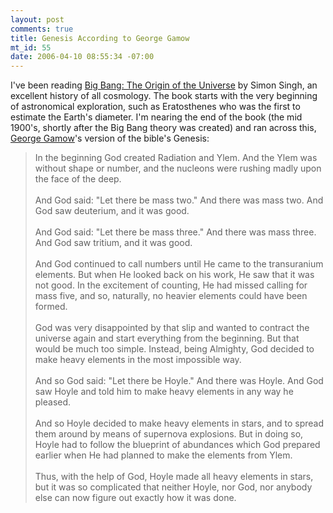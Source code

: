 ```yaml
--- 
layout: post
comments: true
title: Genesis According to George Gamow
mt_id: 55
date: 2006-04-10 08:55:34 -07:00
---
```

I've been reading [Big Bang: The Origin of the Universe](http://www.amazon.com/gp/product/0007162219/sr=8-1/qid=1144684215/ref=pd_bbs_1/104-8438297-9319959?%5Fencoding=UTF8) by Simon Singh, an excellent history of all cosmology.  The book starts with the very beginning of astronomical exploration, such as Eratosthenes who was the first to estimate the Earth's diameter.  I'm nearing the end of the book (the mid 1900's, shortly after the Big Bang theory was created) and ran across this, [George Gamow](http://en.wikipedia.org/wiki/George_Gamow)'s version of the bible's Genesis:

<blockquote>
In the beginning God created Radiation and Ylem. And the Ylem was without shape or number, and the nucleons were rushing madly upon the face of the deep.
<br><br>
And God said: "Let there be mass two." And there was mass two. And God saw deuterium, and it was good.
<br><br>
And God said: "Let there be mass three." And there was mass three. And God saw tritium, and it was good.
<br><br>
And God continued to call numbers until He came to the transuranium elements. But when He looked back on his work, He saw that it was not good. In the excitement of counting, He had missed calling for mass five, and so, naturally, no heavier elements could have been formed.
<br><br>
God was very disappointed by that slip and wanted to contract the universe again and start everything from the beginning. But that would be much too simple. Instead, being Almighty, God decided to make heavy elements in the most impossible way.
<br><br>
And so God said: "Let there be Hoyle." And there was Hoyle. And God saw Hoyle and told him to make heavy elements in any way he pleased.
<br><br>
And so Hoyle decided to make heavy elements in stars, and to spread them around by means of supernova explosions. But in doing so, Hoyle had to follow the blueprint of abundances which God prepared earlier when He had planned to make the elements from Ylem.
<br><br>
Thus, with the help of God, Hoyle made all heavy elements in stars, but it was so complicated that neither Hoyle, nor God, nor anybody else can now figure out exactly how it was done.
</blockquote>
